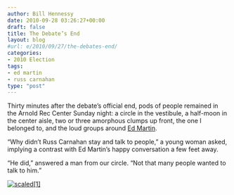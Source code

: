 ```yaml
---
author: Bill Hennessy
date: 2010-09-28 03:26:27+00:00
draft: false
title: The Debate’s End
layout: blog
#url: e/2010/09/27/the-debates-end/
categories:
- 2010 Election
tags:
- ed martin
- russ carnahan
type: "post"
---
```


Thirty minutes after the debate’s official end, pods of people remained in the Arnold Rec Center Sunday night: a circle in the vestibule, a half-moon in the center aisle, two or three amorphous clumps up front, the one I belonged to, and the loud groups around [Ed Martin](https://edmartinforcongress.com/).

 

“Why didn’t Russ Carnahan stay and talk to people,” a young woman asked, implying a contrast with Ed Martin’s happy conversation a few feet away.

 

“He did,” answered a man from our circle. “Not that many people wanted to talk to him.”

 

[![scaled[1]](https://hennessysview.com/wp-content/uploads/2010/09/scaled1_thumb.png)
](https://hennessysview.com/wp-content/uploads/2010/09/scaled1.png)
